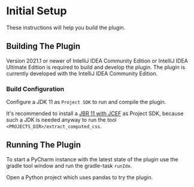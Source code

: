 # Initial Setup
These instructions will help you build the plugin.

## Building The Plugin
Version 2021.1 or newer of IntelliJ IDEA Community Edition or IntelliJ IDEA Ultimate Edition is required to build and develop the plugin.
The plugin is currently developed with the IntelliJ IDEA Community Edition.

### Build Configuration
Configure a JDK 11 as `Project SDK` to run and compile the plugin.

It's recommended to install a [JBR 11 with JCEF](https://confluence.jetbrains.com/pages/viewpage.action?pageId=221478946) as Project SDK, 
because such a JDK is needed anyway to run the tool `<PROJECTS_DIR>/extract_computed_css`. 

## Running The Plugin
To start a PyCharm instance with the latest state of the plugin use the gradle tool window and run the gradle-task `runIde`.

Open a Python project which uses pandas to try the plugin.
